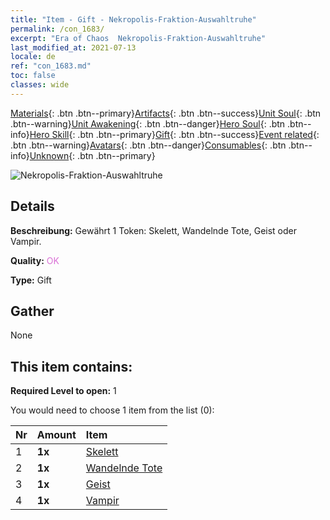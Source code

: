 ```yaml
---
title: "Item - Gift - Nekropolis-Fraktion-Auswahltruhe"
permalink: /con_1683/
excerpt: "Era of Chaos  Nekropolis-Fraktion-Auswahltruhe"
last_modified_at: 2021-07-13
locale: de
ref: "con_1683.md"
toc: false
classes: wide
---
```

 [Materials](/ItemsDE/){: .btn .btn--primary}[Artifacts](/ItemsDE/Artifacts/){: .btn .btn--success}[Unit Soul](/ItemsDE/UnitSoul/){: .btn .btn--warning}[Unit Awakening](/ItemsDE/UnitAwakening/){: .btn .btn--danger}[Hero Soul](/ItemsDE/HeroSoul/){: .btn .btn--info}[Hero Skill](/ItemsDE/HeroSkill/){: .btn .btn--primary}[Gift](/ItemsDE/Gift/){: .btn .btn--success}[Event related](/ItemsDE/Events/){: .btn .btn--warning}[Avatars](/ItemsDE/Avatars/){: .btn .btn--danger}[Consumables](/ItemsDE/Consumables/){: .btn .btn--info}[Unknown](/ItemsDE/Unknown/){: .btn .btn--primary}

 ![Nekropolis-Fraktion-Auswahltruhe](/images/t/i_907282.png)

## Details
 **Beschreibung:** Gewährt 1 Token: Skelett, Wandelnde Tote, Geist oder Vampir.

 **Quality:** <span style="color: #DA70D6">OK</span>

 **Type:** Gift

## Gather

  None

## This item contains:

 **Required Level to open:** 1

 You would need to choose 1 item from the list (0):

  | Nr | Amount |     Item    |
  |:---|:-------|:------------|
  | 1 |  **1x** | [Skelett](/ItemsDE/unt_208/) |  | 
  | 2 |  **1x** | [Wandelnde Tote](/ItemsDE/unt_209/) |  | 
  | 3 |  **1x** | [Geist](/ItemsDE/unt_210/) |  | 
  | 4 |  **1x** | [Vampir](/ItemsDE/unt_211/) |  | 
